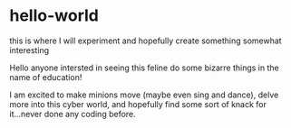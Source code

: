# hello-world
this is where I will experiment and hopefully create something somewhat interesting

Hello anyone intersted in seeing this feline do some bizarre things in the name of education!

I am excited to make minions move (maybe even sing and dance), delve more into this cyber world, and hopefully find some sort of knack for it...never done any coding before.
